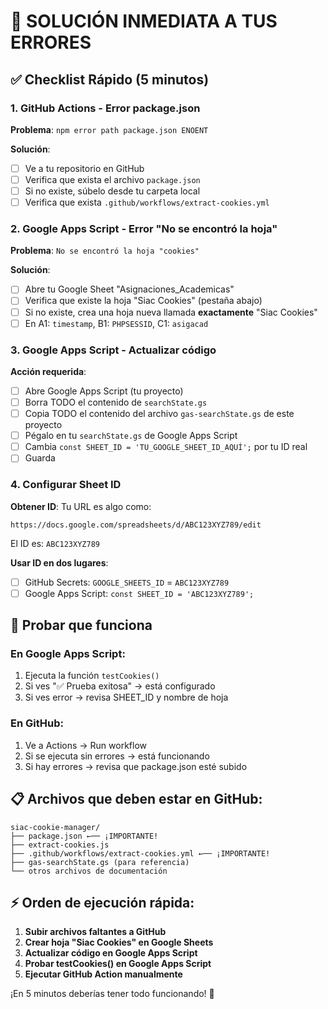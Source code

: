# 🚨 SOLUCIÓN INMEDIATA A TUS ERRORES

## ✅ Checklist Rápido (5 minutos)

### 1. GitHub Actions - Error package.json

**Problema**: `npm error path package.json ENOENT`

**Solución**:
- [ ] Ve a tu repositorio en GitHub
- [ ] Verifica que exista el archivo `package.json`
- [ ] Si no existe, súbelo desde tu carpeta local
- [ ] Verifica que exista `.github/workflows/extract-cookies.yml`

### 2. Google Apps Script - Error "No se encontró la hoja"

**Problema**: `No se encontró la hoja "cookies"`

**Solución**:
- [ ] Abre tu Google Sheet "Asignaciones_Academicas"
- [ ] Verifica que existe la hoja "Siac Cookies" (pestaña abajo)
- [ ] Si no existe, crea una hoja nueva llamada **exactamente** "Siac Cookies"
- [ ] En A1: `timestamp`, B1: `PHPSESSID`, C1: `asigacad`

### 3. Google Apps Script - Actualizar código

**Acción requerida**:
- [ ] Abre Google Apps Script (tu proyecto)
- [ ] Borra TODO el contenido de `searchState.gs`
- [ ] Copia TODO el contenido del archivo `gas-searchState.gs` de este proyecto
- [ ] Pégalo en tu `searchState.gs` de Google Apps Script
- [ ] Cambia `const SHEET_ID = 'TU_GOOGLE_SHEET_ID_AQUÍ';` por tu ID real
- [ ] Guarda

### 4. Configurar Sheet ID

**Obtener ID**:
Tu URL es algo como:
```
https://docs.google.com/spreadsheets/d/ABC123XYZ789/edit
```
El ID es: `ABC123XYZ789`

**Usar ID en dos lugares**:
- [ ] GitHub Secrets: `GOOGLE_SHEETS_ID` = `ABC123XYZ789`
- [ ] Google Apps Script: `const SHEET_ID = 'ABC123XYZ789';`

## 🧪 Probar que funciona

### En Google Apps Script:
1. Ejecuta la función `testCookies()`
2. Si ves "✅ Prueba exitosa" → está configurado
3. Si ves error → revisa SHEET_ID y nombre de hoja

### En GitHub:
1. Ve a Actions → Run workflow
2. Si se ejecuta sin errores → está funcionando
3. Si hay errores → revisa que package.json esté subido

## 📋 Archivos que deben estar en GitHub:

```
siac-cookie-manager/
├── package.json ←── ¡IMPORTANTE!
├── extract-cookies.js
├── .github/workflows/extract-cookies.yml ←── ¡IMPORTANTE!
├── gas-searchState.gs (para referencia)
└── otros archivos de documentación
```


## ⚡ Orden de ejecución rápida:

1. **Subir archivos faltantes a GitHub**
2. **Crear hoja "Siac Cookies" en Google Sheets**  
3. **Actualizar código en Google Apps Script**
4. **Probar testCookies() en Google Apps Script**
5. **Ejecutar GitHub Action manualmente**

¡En 5 minutos deberías tener todo funcionando! 🚀 